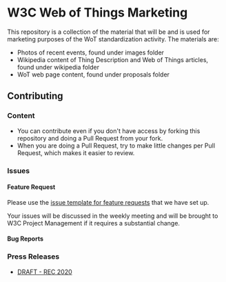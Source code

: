# W3C Web of Things Marketing

This repository is a collection of the material that will be and is used for marketing purposes of the WoT standardization activity. The materials are:

- Photos of recent events, found under images folder
- Wikipedia content of Thing Description and Web of Things articles, found under wikipedia folder
- WoT web page content, found under proposals folder


## Contributing

### Content

* You can contribute even if you don't have access by forking this repository and doing a Pull Request from your fork.
* When you are doing a Pull Request, try to make little changes per Pull Request, which makes it easier to review.

### Issues

#### Feature Request

Please use the [issue template for feature requests](feature-issueTemplate.md) that we have set up.

Your issues will be discussed in the weekly meeting and will be brought to W3C Project Management if it requires a substantial change.

#### Bug Reports

### Press Releases
* [DRAFT - REC 2020](https://cdn.statically.io/gh/w3c/wot-marketing/65ebf830/docs/pressrelease-wot-rec.html?env=dev)
